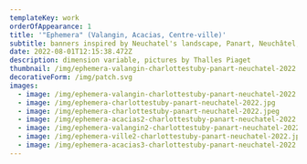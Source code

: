 ```yaml
---
templateKey: work
orderOfAppearance: 1
title: '"Ephemera" (Valangin, Acacias, Centre-ville)'
subtitle: banners inspired by Neuchatel's landscape, Panart, Neuchâtel, Spring 2022
date: 2022-08-01T12:15:38.472Z
description: dimension variable, pictures by Thalles Piaget
thumbnail: /img/ephemera-valangin-charlottestuby-panart-neuchatel-2022.jpg
decorativeForm: /img/patch.svg
images:
  - image: /img/ephemera-valangin-charlottestuby-panart-neuchatel-2022.jpg
  - image: /img/ephemera-charlottestuby-panart-neuchatel-2022.jpg
  - image: /img/ephemera-charlottestuby-panart-neuchatel-2022.jpeg
  - image: /img/ephemera-acacias2-charlottestuby-panart-neuchatel-2022.jpg
  - image: /img/ephemera-valangin2-charlottestuby-panart-neuchatel-2022.jpg
  - image: /img/ephemera-ville2-charlottestuby-panart-neuchatel-2022.jpg
  - image: /img/ephemera-acacias3-charlottestuby-panart-neuchatel-2022.jpg
---
```

